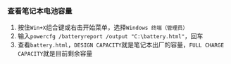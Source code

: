 ### 查看笔记本电池容量

1. 按住`Win+X`组合键或右击开始菜单，选择`Windows 终端（管理员）`
2. 输入`powercfg /batteryreport /output "C:\battery.html"`，回车
3. 查看`battery.html`，`DESIGN CAPACITY`就是笔记本出厂的容量，`FULL CHARGE CAPACITY`就是目前剩余容量
